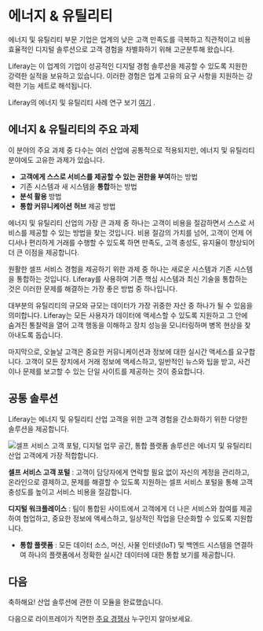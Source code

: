 # 에너지 & 유틸리티

에너지 및 유틸리티 부문 기업은 업계의 낮은 고객 만족도를 극복하고 직관적이고 비용 효율적인 디지털 솔루션으로 고객 경험을 차별화하기 위해 고군분투해 왔습니다.

Liferay는 이 업계의 기업이 성공적인 디지털 경험 솔루션을 제공할 수 있도록 지원한 강력한 실적을 보유하고 있습니다. 이러한 경험은 업계 고유의 요구 사항을 지원하는 강력한 기능 세트로 해석됩니다.

Liferay의 에너지 및 유틸리티 사례 연구 보기 [여기](https://www.liferay.com/resources/case-studies?industries=energy-utilities) .

## 에너지 & 유틸리티의 주요 과제

이 분야의 주요 과제 중 다수는 여러 산업에 공통적으로 적용되지만, 에너지 및 유틸리티 분야에도 고유한 과제가 있습니다.

* **고객에게 스스로 서비스를 제공할 수 있는 권한을 부여**하는 방법
* 기존 시스템과 새 시스템을 **통합**하는 방법
* **분석 활용** 방법
* **통합 커뮤니케이션 허브** 제공 방법

에너지 및 유틸리티 산업의 가장 큰 과제 중 하나는 고객이 비용을 절감하면서 스스로 서비스를 제공할 수 있는 방법을 찾는 것입니다. 비용 절감의 가치를 넘어, 고객이 언제 어디서나 편리하게 거래를 수행할 수 있도록 하면 만족도, 고객 충성도, 유지율이 향상되어 더 큰 이점을 제공합니다.

원활한 셀프 서비스 경험을 제공하기 위한 과제 중 하나는 새로운 시스템과 기존 시스템을 통합하는 것입니다. Liferay를 사용하여 기존 핵심 시스템과 최신 기술을 통합하는 것은 이러한 문제를 해결하는 가장 좋은 방법 중 하나입니다.

대부분의 유틸리티의 규모와 규모는 데이터가 가장 귀중한 자산 중 하나가 될 수 있음을 의미합니다. Liferay는 모든 사용자가 데이터에 액세스할 수 있도록 지원하고 그 안에 숨겨진 통찰력을 열어 고객 행동을 이해하고 장치 성능을 모니터링하며 병목 현상을 찾아내도록 돕습니다.

마지막으로, 오늘날 고객은 중요한 커뮤니케이션과 정보에 대한 실시간 액세스를 요구합니다. 고객이 모든 장치에서 거래 정보에 액세스하고, 일반적인 뉴스와 팁을 받고, 사건이나 문제를 보고할 수 있는 단일 사이트를 제공하는 것이 중요합니다.

## 공통 솔루션

Liferay는 에너지 및 유틸리티 산업 고객을 위한 고객 경험을 간소화하기 위한 다양한 솔루션을 제공합니다.

![셀프 서비스 고객 포털, 디지털 업무 공간, 통합 플랫폼 솔루션은 에너지 및 유틸리티 산업 고객에게 가장 적합합니다.](./energy-and-utilities/images/01.png)

**셀프 서비스 고객 포털** : 고객이 담당자에게 연락할 필요 없이 자신의 계정을 관리하고, 온라인으로 결제하고, 문제를 해결할 수 있도록 지원하는 셀프 서비스 포털을 통해 고객 충성도를 높이고 서비스 비용을 절감합니다.

**디지털 워크플레이스** : 팀이 통합된 사이트에서 고객에게 더 나은 서비스와 참여를 제공하여 협업하고, 중요한 정보에 액세스하고, 일상적인 작업을 단순화할 수 있도록 지원합니다.

* **통합 플랫폼** : 모든 데이터 소스, 머신, 사물 인터넷(IoT) 및 백엔드 시스템을 연결하여 하나의 플랫폼에서 정확한 실시간 데이터에 대한 통합 보기를 제공합니다.

## 다음

축하해요! 산업 솔루션에 관한 이 모듈을 완료했습니다.

다음으로 라이프레이가 직면한 [주요 경쟁사](../main-competitors-faced-by-liferay.md) 누구인지 알아보세요.
